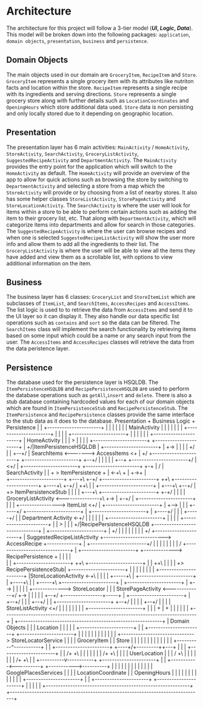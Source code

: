 # Architecture
The architecture for this project will follow a 3-tier model (**_UI_, _Logic_, _Data_**). This model will be broken down into the following packages: `application`, `domain objects`, `presentation`, `business` and `persistence`.
## Domain Objects
The main objects used in our domain are `GroceryItem`, `RecipeItem` and `Store`. `GroceryItem` represents a single grocery item with its attributes like nutriton facts and location within the store. `RecipeItem` represents a single recipe with its ingredients and serving directions. `Store` represents a single grocery store along with further details such as `LocationCoordinates` and `OpeningHours` which store additional data used. `Store` data is non persisting and only locally stored due to it depending on geographic location.
## Presentation
The presentation layer has 6 main activities: `MainActivity` / `HomeActivity`, `StoreActivity`, `SearchActivity`, `GroceryListActivity`, `SuggestedRecipeActivity` and `DepartmentActivity`. The `MainActivity` provides the entry point for the application which will switch to the `HomeActivity` as default. The `HomeActivity` will provide an overview of the app to allow for quick actions such as browsing the store by switching to `DepartmentActivity` and selecting a store from a map which the `StoreActivity` will provide or by choosing from a list of nearby stores. It also has some helper classes `StoreListActivity`, `StorePageActivity` and `StoreLocationActivity`. The `SearchActivity` is where the user will look for items within a store to be able to perform certain actions such as adding the item to their grocery list, etc. That along with `DepartmentActivity`, which will categorize items into departments and allow for search in those categories. The `SuggestedRecipeActivity` is where the user can browse recipes and when one is selected `SuggestedRecipeListActivity` will show the user more info and allow them to add all the ingredients to their list. The `GroceryListActivity` is where the user will be able to view all the items they have added and view them as a scrollable list, with options to view additional information on the item.
## Business 
The business layer has 6 classes: `GroceryList` and `StoreItemList` which are subclasses of `ItemList`, and `SearchItems`, `AccessRecipes` and `AccessItems`. The list logic is used to to retrieve the data from `AccessItems` and send it to the UI layer so it can display it. They also handle our data specific list operations such as `contains` and `sort` so the data can be filtered. The `SearchItems` class will implement the search functionality by retrieving items based on some input which could be a name or any search input from the user. The `AccessItems` and `AccessRecipes` classes will retrieve the data from the data peristence layer.
## Persistence
The database used for the persistence layer is HSQLDB. The `ItemPersistenceHSQLDB` and `RecipePersistenceHSQLDB` are used to perform the database operations such as `getAll`,`insert` and `delete`. There is also a stub database containing hardcoded values for each of our domain objects which are found in `ItemPersistenceStub` and `RecipePersistenceStub`. The `ItemPersistence` and `RecipePersistence` classes provide the same interface to the stub data as it does to the database.
                      Presentation              +                        Business Logic                           +                Persistence
                                                |                                                                 |
                +----------------------+        |                                                                 |
                |                      |        |                                                                 |
                |      MainActivity    |        |                                                                 |
                |                      |        |                                                                 |
                +----------------------+        |                                                                 |
                                                |                                                                 |
                +----------------------+        |                                                                 |
                |                      |        |                                                                 |                                    +----------------------+
                |     HomeActivity     |        |                                                                 |                                    >                      |
                |                      |        |     +----------------------+       +----------------------+     |                                  +/|ItemPersistenceHSQLDB |
                +----------------------+        |   +->                      |       |                      |     |                                +/  |                      |
                                               +--+/  |     SearchItems      <------->     AccessItems      <+    |                              +/    +----------------------+
                +----------------------+  +--+/ |     |                      |       |                      | \+--+    +-----------------------+/
                |                      <+/      |     +----------------------+       +----------------------+     \+-+ |                      /
                |    SearchActivity    |        |                                                                 +   \>   ItemPersistence    +
                |                      <-+\     +                                                                 | +->+                      |\
                +----------------------+   +---+\                                                               +-+/   +----------------------+ ++\    +----------------------+
                                                +----+\                                                     +-+/  |                                ++\ |                      |
                +----------------------+        |      +---+\                                          +--+/      |                                   +> ItemPersistenceStub  |
                |                      |        |            +---+\  +----------------------+      +-+/           |                                    |                      |
                | GroceryListActivity  <---------------+\          +->                      |  +-+/               |                                    +----------------------+
                |                      |        |        +---------------->  ItemList       <+/                   |
                +----------------------+        |                 +-->                      |                     |
                                                |         +-----+/   +----------------------+                     |
                +----------------------+        |  +----+/                                                        |
                |                      |   +-----+/                                                               |
                | Department Activity  <-+/     |                                                                 |
                |                      |        |                                                                 |
                +----------------------+        |                                                                 |
                                                |                                                                 |                                     +----------------------+
                                                |                                                                 |                                     >                      |
                                                |                                                                 |                                   +/|RecipePersistenceHSQLDB
            +------------------------------+    |                    +----------------------+                     |                                 +/  |                      |
            |                              |    |                    |                      |                     |                               +/    +----------------------+
            | SuggestedRecipeListActivity  +------------------------->     AccessRecipe     +-------------+       |     +-----------------------+/
            |                              |    |                    |                      |             |       |     |                      /
            +------------------------------+    |                    +----------------------+             +------------->   RecipePersistence  +
                                                |                                                                 |     |                      |\
                                                |                                                                 |     +----------------------+ ++\    +----------------------+
                                                |                                                                 |                                 ++\ |                      |
                                                |                                                                 |                                    +> RecipePersistenceStub|
                +----------------------+        |                                                                 |                                     |                      |
                |                      |        |                                                                 |                                     +----------------------+
                |StoreLocationActivity <-+\     |                                                                 |
                |                      |   +-----+\                                                               |
                +----------------------+        |  +----+\                                                        |
                                                |         +-----+\   +----------------------+                     |
                +----------------------+        |                 +-->                      |                     |
                |                      |        |      +------------->     StoreLocator     |                     |
                |  StorePageActivity   <-------------+/            +->                      |                     |
                |                      |        |             +--+/  +----------------+-----+                     |
                +----------------------+        |        +--+/                        |                           |
                                                |   +--+/                             |                           |
                +----------------------+       +--+/                                  |                           |
                |                      |  +--+/ |                                     |                           |
                |  StoreListActivity   <+/      |                                     |                           |
                |                      |        |                                     |                           |
                +----------------------+        |                                     |                           |
                                                +                                     |                           +
                                                                                      |
                                                                                      |
                                                                                      |
                                                                                      |
                                                                                      |
                                                                                      |
+-------------------------------------------------------------------------------+     |                          +-----------------------------------------------------------+
|                                Domain Objects                                 |     |                          |                            Location                       |
|                                                                               |     |                          |   +----------------------+                                |
| +----------------------+              +----------------------+                |     |                          |   |                      |                                |
| |                      |              |                      |                |     +------------------------------>  StoreLocatorService |                                |
| |     GroceryItem      |              |        Store         |                |                                |   |                      |                                |
| |                      |              |                      |                |                                |   +----------^-----------+                                |
| +----------------------+              +----+/+---------+\+---+                |                                |              |                  +----------------------+  |
|                                           /+             +\                   |                                |              |                  |                      |  |
|                                         /+                 +\                 |                                |              |                  |     UserLocation     |  |
|                                        /                     +\               |                                |              |                  |                      |  |
|                                      /+                        +\             |                                |   +----------v-----------+      +----------------------+  |
|                         +-----------<----------+     +----------->----------+ |                                |   |                      |                                |
|                         |                      |     |                      | |                                |   | GooglePlacesServices |                                |
|                         |  LocationCoordinate  |     |     OpeningHours     | |                                |   |                      |                                |
|                         |                      |     |                      | |                                |   +----------------------+                                |
|                         +----------------------+     +----------------------+ |                                |                                                           |
|                                                                               |                                +-----------------------------------------------------------+
+-------------------------------------------------------------------------------+
